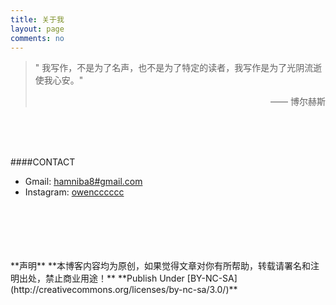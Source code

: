 ```yaml
---
title: 关于我
layout: page
comments: no
---
```

> "  我写作，不是为了名声，也不是为了特定的读者，我写作是为了光阴流逝使我心安。"      
    <p align=right> —— 博尔赫斯    

<br/>

  
<br/>
<br/>

####CONTACT        

- Gmail: [hamniba8#gmail.com](mailto:hamniba8@gmail.com)     
- Instagram: [owencccccc](http://instagram.com/owencccccc)





<br/>
<br/>
<br/>
<br/>
<br/>
**声明**  
**本博客内容均为原创，如果觉得文章对你有所帮助，转载请署名和注明出处，禁止商业用途！**  
**Publish Under [BY-NC-SA](http://creativecommons.org/licenses/by-nc-sa/3.0/)**  
